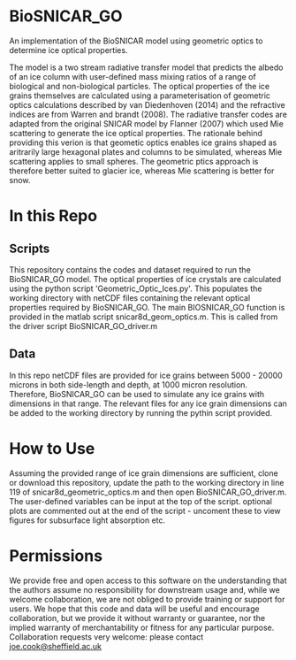 # BioSNICAR_GO
An implementation of the BioSNICAR model using geometric optics to determine ice optical properties. 

The model is a two stream radiative transfer model that predicts the albedo of an ice column with user-defined mass mixing ratios of a range of biological and non-biological particles. The optical properties of the ice grains themselves are calculated using a parameterisation of geometric optics calculations described by van Diedenhoven (2014) and the refractive indices are from Warren and brandt (2008). The radiative transfer codes are adapted from the original SNICAR model by Flanner (2007) which used Mie scattering to generate the ice optical properties. The rationale behind providing this verion is that geometic optics enables ice grains shaped as aritrarily large hexagonal plates and columns to be simulated, whereas Mie scattering applies to small spheres. The geometric ptics approach is therefore better suited to glacier ice, whereas Mie scattering is better for snow. 

# In this Repo
## Scripts
This repository contains the codes and dataset required to run the BioSNICAR_GO model. The optical properties of ice crystals are calculated using the python script 'Geometric_Optic_Ices.py'. This populates the working directory with netCDF files containing the relevant optical properties required by BioSNICAR_GO. The main BIOSNICAR_GO function is provided in the matlab script snicar8d_geom_optics.m. This is called from the driver script BioSNICAR_GO_driver.m

## Data
In this repo netCDF files are provided for ice grains between 5000 - 20000 microns in both side-length and depth, at 1000 micron resolution. Therefore, BioSNICAR_GO can be used to simulate any ice grains with dimensions in that range. The relevant files for any ice grain dimensions can be added to the working directory by running the pythin script provided.

# How to Use
Assuming the provided range of ice grain dimensions are sufficient, clone or download this repository, update the path to the working directory in line 119 of snicar8d_geometric_optics.m and then open BioSNICAR_GO_driver.m. The user-defined variables can be input at the top of the script. optional plots are commented out at the end of the script - uncoment these to view figures for subsurface light absorption etc.

# Permissions
We provide free and open access to this software on the understanding that the authors assume no responsibility for downstream usage and, while we welcome collaboration, we are not obliged to provide training or support for users. We hope that this code and data will be useful and encourage collaboration, but we provide it without warranty or guarantee, nor the implied warranty of merchantability or fitness for any particular purpose. Collaboration requests very welcome: please contact joe.cook@sheffield.ac.uk
